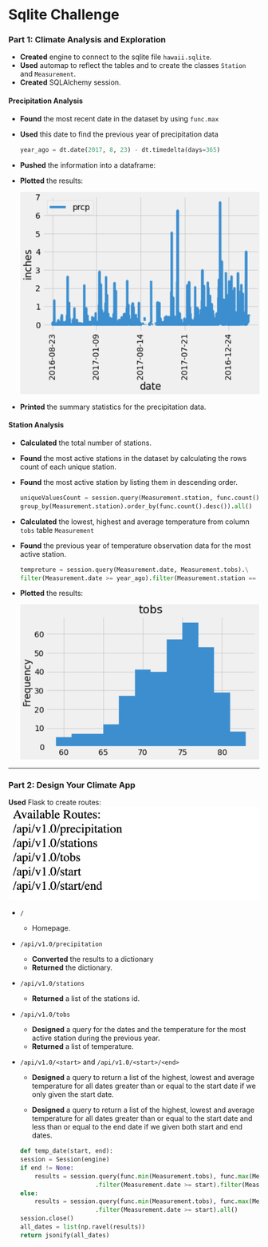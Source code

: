 # Sqlite Challenge


### **Part 1: Climate Analysis and Exploration**

- **Created** engine to connect to the sqlite file `hawaii.sqlite`.
- **Used** automap to reflect the tables and to create the classes `Station` and `Measurement`.
- **Created** SQLAlchemy session.

#### **Precipitation Analysis**

- **Found** the most recent date in the dataset by using `func.max`

- **Used** this date to find the previous year of precipitation data 
    ``` py
    year_ago = dt.date(2017, 8, 23) - dt.timedelta(days=365)
    ```


- **Pushed** the information into a dataframe:

- **Plotted** the results:

  ![precipitation](Images/precipitation_date.png)

- **Printed** the summary statistics for the precipitation data.

#### **Station Analysis**

- **Calculated** the total number of stations.

- **Found** the most active stations in the dataset by calculating the rows count of each unique station.

- **Found** the most active station by listing them in descending order.
    ``` py
    uniqueValuesCount = session.query(Measurement.station, func.count()).\
    group_by(Measurement.station).order_by(func.count().desc()).all()
    ```
- **Calculated** the lowest, highest and average temperature from column `tobs` table `Measurement`

- **Found** the previous year of temperature observation data for the most active station.
    ``` py 
    tempreture = session.query(Measurement.date, Measurement.tobs).\
    filter(Measurement.date >= year_ago).filter(Measurement.station == 'USC00519281').all()
    ```
- **Plotted** the results:

    ![station-histogram](Images/station_histogram.png)


- - -

### Part 2: Design Your Climate App

**Used** Flask to create routes:
    ![APIS](Images/apis.png)

* `/`

    * Homepage.

* `/api/v1.0/precipitation`
    * **Converted** the results to a dictionary
    * **Returned** the dictionary.

* `/api/v1.0/stations`

    * **Returned** a list of the stations id.

* `/api/v1.0/tobs`
    * **Designed** a query for the dates and the temperature for the most active station during the previous year.
    * **Returned** a list of temperature.

* `/api/v1.0/<start>` and `/api/v1.0/<start>/<end>`

    * **Designed** a query to return a list of the highest, lowest and average temperature for all dates greater than or equal to the start date if we only given the start date.

    * **Designed** a query to return a list of the highest, lowest and average temperature for all dates greater than or equal to the start date and less than or equal to the end date if we given both start and end dates.

    ``` py 
    def temp_date(start, end):
    session = Session(engine)
    if end != None:
        results = session.query(func.min(Measurement.tobs), func.max(Measurement.tobs), func.avg(Measurement.tobs)) \
                         .filter(Measurement.date >= start).filter(Measurement.date <= end).all()
    else:
        results = session.query(func.min(Measurement.tobs), func.max(Measurement.tobs), func.avg(Measurement.tobs)) \
                         .filter(Measurement.date >= start).all()
    session.close()
    all_dates = list(np.ravel(results))
    return jsonify(all_dates)
    ```


